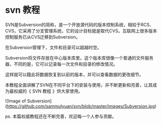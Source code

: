 svn 教程
========
SVN是Subversion的简称，是一个开放源代码的版本控制系统，相较于RCS、CVS，它采用了分支管理系统，它的设计目标就是取代CVS。互联网上很多版本控制服务已从CVS迁移到Subversion。

在Subversion管理下，文件和目录可以超越时空。

Subversion将文件存放在中心版本库里。这个版本库很像一个普通的文件服务器，不同的是，它可以记录每一次文件和目录的修改情况。

这样就可以籍此将数据恢复到以前的版本，并可以查看数据的更改细节。

本教程全面讲解了SVN在不同平台下的安装与使用，并不断更新和完善，让其成为最权威的《 SVN 教程 》供大家使用。

![Image of Subversion]
(https://github.com/sammulyuan/svn/blob/master/images/Subversion.jpg)

ps. 本篇权威教程还在不断完善，欢迎每一个人参与贡献。
